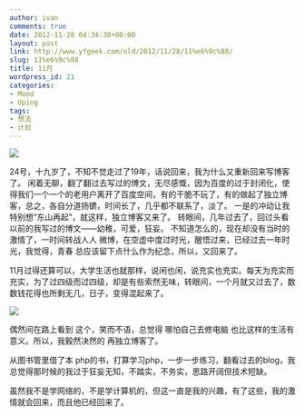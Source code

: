 ```yaml
---
author: ivan
comments: true
date: 2012-11-28 04:34:38+00:00
layout: post
link: http://www.yfgeek.com/old/2012/11/28/11%e6%9c%88/
slug: 11%e6%9c%88
title: 11月
wordpress_id: 21
categories:
- Mood
- Uping
tags:
- 想法
- 计划
---
```


![](http://www.yfgeek.com/wp-content/uploads/2012/11/1223719060.jpg)

<!-- more -->

24号，十九岁了，不知不觉走过了19年，话说回来，我为什么又重新回来写博客了。
闲着无聊，翻了翻过去写过的博文，无尽感慨，因为百度的过于封闭化，使得我们一个一个的老用户离开了百度空间，有的干脆不玩了，有的做起了独立博客，总之，各自分道扬镳，时间长了，几乎都不联系了，淡了。
一是的冲动让我特别想“东山再起”，就这样，独立博客又来了。
转眼间，几年过去了，回过头看以前的我写过的博文——幼稚，可爱，狂妄。
不知道怎么的，现在却没有当时的激情了，一时间转战人人 微博，在空虚中度过时光，醒悟过来，已经过去一年时光，我觉得，青春 总应该留下点什么作为纪念，所以，又回来了。

11月过得还算可以，大学生活也就那样，说闲也闲，说充实也充实。每天为充实而充实，为了过四级而过四级，却是有些索然无味，转眼间，一个月就又过去了，数数钱花得也所剩无几，日子，变得混起来了。

![](http://www.yfgeek.com/wp-content/uploads/2012/11/371330977.jpg)

偶然间在路上看到 这个，笑而不语，总觉得 哪怕自己去修电脑 也比这样的生活有意义。所以，我毅然决然的 再独立博客了。

从图书管里借了本 php的书，打算学习php，一步一步练习，翻看过去的blog，我总觉得那时候的我过于狂妄无知，不踏实，不务实，思路开阔但技术短缺。

虽然我不是学网络的，不是学计算机的，但这一直是我的兴趣，有了这些，我的激情就会回来，而且他已经回来了。


